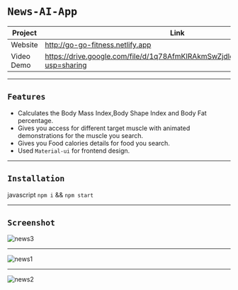 # `News-AI-App`

| Project | Link |
| ------ | ------ |
| Website |  http://go-go-fitness.netlify.app
| Video Demo | https://drive.google.com/file/d/1q78AfmKIRAkmSwZjdlo3j8Vhzph1H4n_/view?usp=sharing
---
## `Features`
- Calculates the Body Mass Index,Body Shape Index and Body Fat percentage.
- Gives you access for different target muscle with animated demonstrations for the muscle you search. 
- Gives you Food calories details for food you search.
- Used `Material-ui` for frontend design.


---
## `Installation`

javascript
`npm i` &&
`npm start`



---


## `Screenshot`
![news3](https://user-images.githubusercontent.com/67264445/151753321-4078d129-c792-4836-b784-d5707190491d.jpg)

---
![news1](https://user-images.githubusercontent.com/67264445/151753336-416aedf1-18fe-4066-a647-96067c1a07a4.jpg)

---
![news2](https://user-images.githubusercontent.com/67264445/151753343-2ef8f359-3d10-4e85-848c-5d8e3a84a787.jpg)

